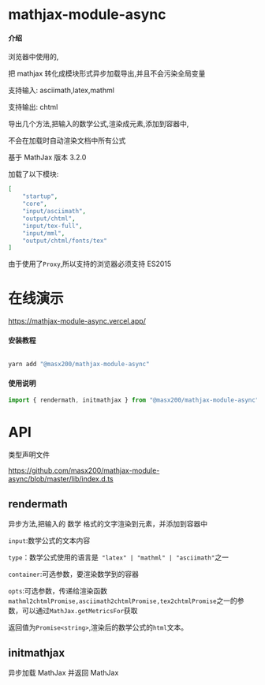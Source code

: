 # mathjax-module-async

#### 介绍

浏览器中使用的,

把 mathjax 转化成模块形式异步加载导出,并且不会污染全局变量

支持输入: asciimath,latex,mathml

支持输出: chtml

导出几个方法,把输入的数学公式,渲染成元素,添加到容器中,

不会在加载时自动渲染文档中所有公式

基于 MathJax 版本 3.2.0

加载了以下模块:

```json
[
    "startup",
    "core",
    "input/asciimath",
    "output/chtml",
    "input/tex-full",
    "input/mml",
    "output/chtml/fonts/tex"
]
```

由于使用了`Proxy`,所以支持的浏览器必须支持 ES2015

# 在线演示

https://mathjax-module-async.vercel.app/

#### 安装教程

```powershell

yarn add "@masx200/mathjax-module-async"
```

#### 使用说明

```js
import { rendermath, initmathjax } from "@masx200/mathjax-module-async";
```

# API

类型声明文件

https://github.com/masx200/mathjax-module-async/blob/master/lib/index.d.ts

## rendermath

异步方法,把输入的 数学 格式的文字渲染到元素，并添加到容器中

`input`:数学公式的文本内容

`type`：数学公式使用的语言是` "latex" | "mathml" | "asciimath"`之一

`container`:可选参数，要渲染数学到的容器

`opts`:可选参数，传递给渲染函数`mathml2chtmlPromise,asciimath2chtmlPromise,tex2chtmlPromise`之一的参数，可以通过`MathJax.getMetricsFor`获取

返回值为`Promise<string>`,渲染后的数学公式的`html`文本。

## initmathjax

异步加载 MathJax 并返回 MathJax
